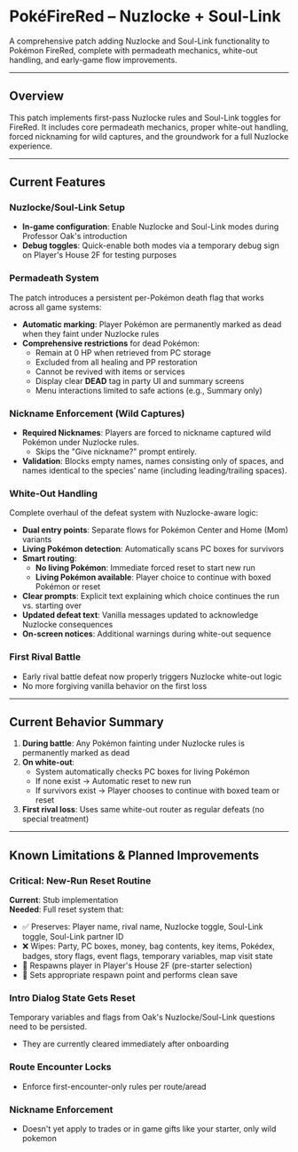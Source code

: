 # PokéFireRed – Nuzlocke + Soul-Link

A comprehensive patch adding Nuzlocke and Soul-Link functionality to Pokémon FireRed, complete with permadeath mechanics, white-out handling, and early-game flow improvements.

---

## Overview

This patch implements first-pass Nuzlocke rules and Soul-Link toggles for FireRed. It includes core permadeath mechanics, proper white-out handling, forced nicknaming for wild captures, and the groundwork for a full Nuzlocke experience.

---

## Current Features

### Nuzlocke/Soul-Link Setup

- **In-game configuration**: Enable Nuzlocke and Soul-Link modes during Professor Oak's introduction
- **Debug toggles**: Quick-enable both modes via a temporary debug sign on Player's House 2F for testing purposes

### Permadeath System

The patch introduces a persistent per-Pokémon death flag that works across all game systems:

- **Automatic marking**: Player Pokémon are permanently marked as dead when they faint under Nuzlocke rules
- **Comprehensive restrictions** for dead Pokémon:
  - Remain at 0 HP when retrieved from PC storage
  - Excluded from all healing and PP restoration
  - Cannot be revived with items or services
  - Display clear **DEAD** tag in party UI and summary screens
  - Menu interactions limited to safe actions (e.g., Summary only)

### Nickname Enforcement (Wild Captures)

-   **Required Nicknames**: Players are forced to nickname captured wild Pokémon under Nuzlocke rules.
    -   Skips the "Give nickname?" prompt entirely.
-   **Validation**: Blocks empty names, names consisting only of spaces, and names identical to the species' name (including leading/trailing spaces).

### White-Out Handling

Complete overhaul of the defeat system with Nuzlocke-aware logic:

- **Dual entry points**: Separate flows for Pokémon Center and Home (Mom) variants
- **Living Pokémon detection**: Automatically scans PC boxes for survivors
- **Smart routing**:
  - **No living Pokémon**: Immediate forced reset to start new run
  - **Living Pokémon available**: Player choice to continue with boxed Pokémon or reset
- **Clear prompts**: Explicit text explaining which choice continues the run vs. starting over
- **Updated defeat text**: Vanilla messages updated to acknowledge Nuzlocke consequences
- **On-screen notices**: Additional warnings during white-out sequence

### First Rival Battle

- Early rival battle defeat now properly triggers Nuzlocke white-out logic
- No more forgiving vanilla behavior on the first loss

---

## Current Behavior Summary

1. **During battle**: Any Pokémon fainting under Nuzlocke rules is permanently marked as dead
2. **On white-out**:
   - System automatically checks PC boxes for living Pokémon
   - If none exist → Automatic reset to new run
   - If survivors exist → Player chooses to continue with boxed team or reset
3. **First rival loss**: Uses same white-out router as regular defeats (no special treatment)

---

## Known Limitations & Planned Improvements

### Critical: New-Run Reset Routine

**Current**: Stub implementation  
**Needed**: Full reset system that:

- ✅ Preserves: Player name, rival name, Nuzlocke toggle, Soul-Link toggle, Soul-Link partner ID
- ❌ Wipes: Party, PC boxes, money, bag contents, key items, Pokédex, badges, story flags, event flags, temporary variables, map visit state
- 🎯 Respawns player in Player's House 2F (pre-starter selection)
- 💾 Sets appropriate respawn point and performs clean save

### Intro Dialog State Gets Reset

Temporary variables and flags from Oak's Nuzlocke/Soul-Link questions need to be persisted.
- They are currently cleared immediately after onboarding


### Route Encounter Locks

- Enforce first-encounter-only rules per route/aread

### Nickname Enforcement

- Doesn't yet apply to trades or in game gifts like your starter, only wild pokemon
